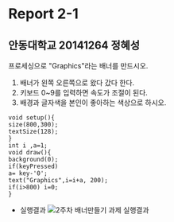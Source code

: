 # Report 2-1
## 안동대학교 20141264 정혜성
프로세싱으로 "Graphics"라는 배너를 만드시오.
1. 배너가 왼쪽 오른쪽으로 왔다 갔다 한다.
2. 키보드 0~9를 입력하면 속도가 조절이 된다.
3. 배경과 글자색을 본인이 좋아하는 색상으로 하시오.

```
void setup(){
size(800,300);
textSize(128);
}
int i ,a=1;
void draw(){
background(0);
if(keyPressed)
a= key-'0';
text("Graphics",i=i+a, 200);
if(i>800) i=0;
}
```

* 실행결과
![2주차 배너만들기 과제 실행결과](https://user-images.githubusercontent.com/54826844/77274733-ea31a500-6cf9-11ea-81b5-2d5ea913a1df.PNG)
